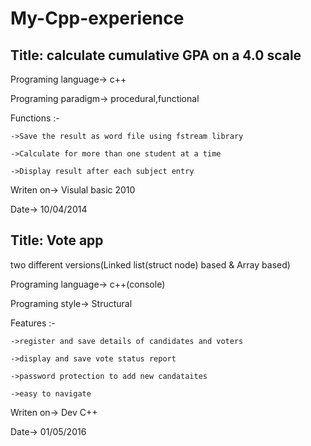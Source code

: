 # My-Cpp-experience

## Title: calculate cumulative GPA on a 4.0 scale

Programing language-> c++

Programing paradigm-> procedural,functional

Functions :-

    ->Save the result as word file using fstream library

    ->Calculate for more than one student at a time

    ->Display result after each subject entry

Writen on-> Visulal basic 2010

Date-> 10/04/2014
##

## Title: Vote app
two different versions(Linked list(struct node) based & Array based)

Programing language-> c++(console)

Programing style->  Structural

Features :-

    ->register and save details of candidates and voters 
  
    ->display and save vote status report
  
    ->password protection to add new candataites
  
    ->easy to navigate
  
Writen on-> Dev C++

Date-> 01/05/2016

